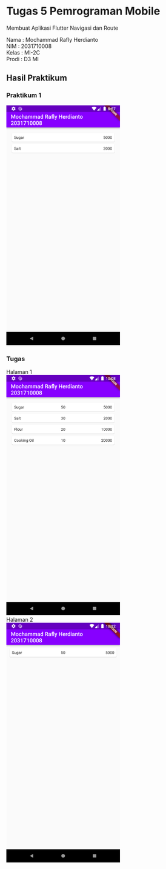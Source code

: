 # Tugas 5 Pemrograman Mobile

Membuat Aplikasi Flutter Navigasi dan Route

Nama  : Mochammad Rafly Herdianto <br/>
NIM   : 2031710008 <br/>
Kelas : MI-2C <br/>
Prodi : D3 MI <br/>

## Hasil Praktikum

### Praktikum 1

<img src="img/prak1.png" alt="drawing" width="300"/>


### Tugas

Halaman 1
<br/>
<img src="img/tugas_1.png" alt="drawing" width="300"/>
<br/>
Halaman 2
<br/>
<img src="img/tugas_2.png" alt="drawing" width="300"/>
<br/>
